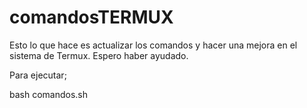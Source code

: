 # comandosTERMUX
Esto lo que hace es actualizar los comandos y hacer una mejora en el sistema de Termux. Espero haber ayudado.

Para ejecutar;

bash comandos.sh
